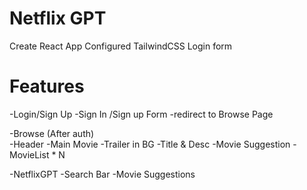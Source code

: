 # Netflix GPT

Create React App
Configured TailwindCSS
Login form



# Features
-Login/Sign Up
    -Sign In /Sign up Form
    -redirect to Browse Page

-Browse (After auth)    
   -Header
   -Main Movie
        -Trailer in BG
        -Title & Desc
        -Movie Suggestion
          -MovieList * N


 -NetflixGPT
   -Search Bar
   -Movie Suggestions         